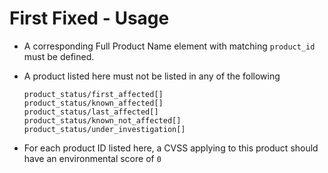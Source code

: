 # First Fixed - Usage

* A corresponding Full Product Name element with matching `product_id` must be defined.

* A product listed here must not be listed in any of the following

  ```
  product_status/first_affected[]
  product_status/known_affected[]
  product_status/last_affected[]
  product_status/known_not_affected[]
  product_status/under_investigation[]
  ```

* For each product ID listed here, a CVSS applying to this product should have an environmental score of `0`
